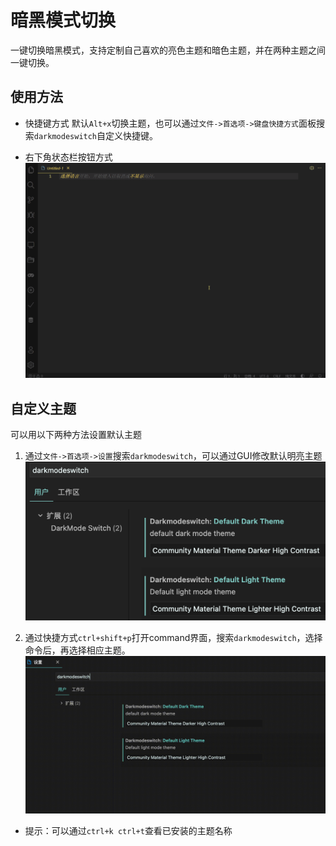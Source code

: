 # 暗黑模式切换

一键切换暗黑模式，支持定制自己喜欢的亮色主题和暗色主题，并在两种主题之间一键切换。

## 使用方法

* 快捷键方式
默认`Alt+x`切换主题，也可以通过`文件->首选项->键盘快捷方式`面板搜索`darkmodeswitch`自定义快捷键。

* 右下角状态栏按钮方式
![img](images/demo.gif)


## 自定义主题
可以用以下两种方法设置默认主题

1. 通过`文件->首选项->设置`搜索`darkmodeswitch`，可以通过GUI修改默认明亮主题
   ![img](images/setting1.png)

2. 通过快捷方式`ctrl+shift+p`打开command界面，搜索`darkmodeswitch`，选择命令后，再选择相应主题。
   ![img](images/setting2.gif)

* 提示：可以通过`ctrl+k ctrl+t`查看已安装的主题名称

